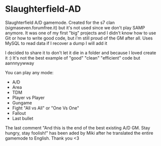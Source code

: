 # Slaughterfield-AD

Slaughterfield A/D gamemode. Created for the s7 clan (sigmaseven.forumfree.it) but it's not used since we don't play SAMP anymore. It was one of my first "big" projects and I didn't know how to use Git or how to write good code, but i'm still proud of the GM after all. Uses MySQL to read data if I recover a dump I will add it

I decided to share it to don't let it die in a folder and because I loved create it :) It's not the best example of "good" "clean" "efficient" code but aannnyywway

You can play any mode:

- A/D
- Area
- TDM
- Player vs Player
- Gungame
- Fight "All vs All" or "One Vs One"
- Fallout
- Last bullet

The last comment "And this is the end of the best existing A/D GM. Stay hungry, stay foolish!" has been aded by Miki after he translated the entire gamemode to English. Thank you <3
